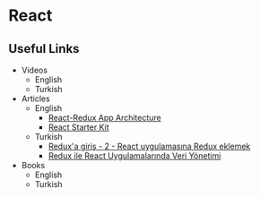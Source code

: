 # React

## Useful Links
- Videos
    - English
    - Turkish
- Articles
    - English
        - [React-Redux App Architecture](https://github.com/gothinkster/react-redux-realworld-example-app/wiki)
        - [React Starter Kit](https://github.com/kriasoft/react-starter-kit)
    - Turkish
        - [Redux'a giriş - 2 - React uygulamasına Redux eklemek](http://cuneyt.aliustaoglu.biz/tr/reduxa-giris-2-react-uygulamasina-redux-eklemek/)
        - [Redux ile React Uygulamalarında Veri Yönetimi](https://frontendci.com/redux-ile-react-uygulamalarinda-veri-yonetimi/)
- Books
    - English
    - Turkish

